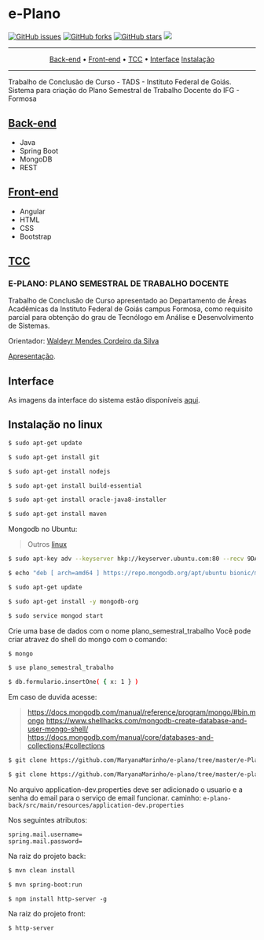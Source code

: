 # e-Plano

[![GitHub issues](https://img.shields.io/github/issues/MaryanaMarinho/e-plano.svg)](https://github.com/MaryanaMarinho/e-plano/issues) [![GitHub forks](https://img.shields.io/github/forks/MaryanaMarinho/e-plano.svg)](https://github.com/MaryanaMarinho/e-plano/network) [![GitHub stars](https://img.shields.io/github/stars/MaryanaMarinho/e-plano.svg)](https://github.com/MaryanaMarinho/e-plano/stargazers) ![](https://img.shields.io/badge/version-v1.0-blueviolet.svg)


------------

<p align="center">
    <a href="#Back-end">Back-end</a> &bull;
    <a href="#Front-end">Front-end</a> &bull;
    <a href="#TCC">TCC</a> &bull;
    <a href="#Interface">Interface</a>
    <a href="#Instalaçãonolinux">Instalação</a>
</p>

---------------------

Trabalho de Conclusão de Curso - TADS - Instituto Federal de Goiás.
Sistema para criação do Plano Semestral de Trabalho Docente do IFG - Formosa

## [Back-end](https://github.com/MaryanaMarinho/e-plano/tree/master/e-plano-back)

- Java
- Spring Boot
- MongoDB
- REST

## [Front-end](https://github.com/MaryanaMarinho/e-plano/tree/master/e-Plano)

- Angular
- HTML
- CSS
- Bootstrap

## [TCC](https://github.com/MaryanaMarinho/e-plano/tree/master/texto-tcc)

### E-PLANO: PLANO SEMESTRAL DE TRABALHO DOCENTE

Trabalho de Conclusão de Curso apresentado ao Departamento
de Áreas Acadêmicas da Instituto Federal de Goiás
campus Formosa, como requisito parcial para obtenção do
grau de Tecnólogo em Análise e Desenvolvimento de Sistemas.

Orientador: [Waldeyr Mendes Cordeiro da Silva](https://github.com/waldeyr)

[Apresentação](https://prezi.com/p/i7trvwq9copt/).

## Interface

As imagens da interface do sistema estão disponíveis [aqui](https://github.com/MaryanaMarinho/e-plano/tree/master/resultado).

## Instalação no linux

```sh
$ sudo apt-get update

$ sudo apt-get install git

$ sudo apt-get install nodejs

$ sudo apt-get install build-essential

$ sudo apt-get install oracle-java8-installer

$ sudo apt-get install maven
```
Mongodb no Ubuntu:
> Outros [linux](https://docs.mongodb.com/manual/administration/install-on-linux/)

```sh
$ sudo apt-key adv --keyserver hkp://keyserver.ubuntu.com:80 --recv 9DA31620334BD75D9DCB49F368818C72E52529D4

$ echo "deb [ arch=amd64 ] https://repo.mongodb.org/apt/ubuntu bionic/mongodb-org/4.0 multiverse" | sudo tee /etc/apt/sources.list.d/mongodb-org-4.0.list

$ sudo apt-get update

$ sudo apt-get install -y mongodb-org

$ sudo service mongod start
```
Crie uma base de dados com o nome plano_semestral_trabalho
Você pode criar atravez do shell do mongo com o comando:

```sh
$ mongo

$ use plano_semestral_trabalho

$ db.formulario.insertOne( { x: 1 } )
```
Em caso de duvida acesse:
>https://docs.mongodb.com/manual/reference/program/mongo/#bin.mongo
>https://www.shellhacks.com/mongodb-create-database-and-user-mongo-shell/
>https://docs.mongodb.com/manual/core/databases-and-collections/#collections

```sh
$ git clone https://github.com/MaryanaMarinho/e-plano/tree/master/e-Plano/dist/e-Plano.git

$ git clone https://github.com/MaryanaMarinho/e-plano/tree/master/e-plano-back.git
```

No arquivo application-dev.properties deve ser adicionado o usuario e a senha do email para o serviço de email funcionar.
caminho: `e-plano-back/src/main/resources/application-dev.properties`

Nos seguintes atributos:  

`spring.mail.username=`  
`spring.mail.password=`  

Na raiz do projeto back:
```sh
$ mvn clean install

$ mvn spring-boot:run
```
```
$ npm install http-server -g
```
Na raiz do projeto front:
```
$ http-server
```
